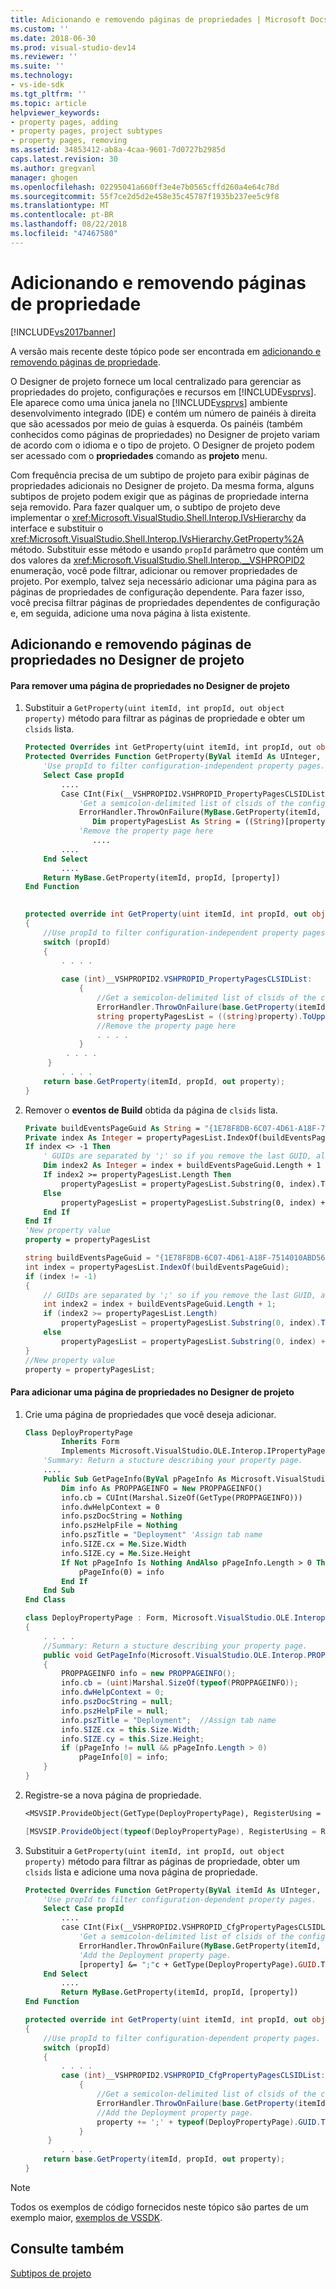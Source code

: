 ```yaml
---
title: Adicionando e removendo páginas de propriedades | Microsoft Docs
ms.custom: ''
ms.date: 2018-06-30
ms.prod: visual-studio-dev14
ms.reviewer: ''
ms.suite: ''
ms.technology:
- vs-ide-sdk
ms.tgt_pltfrm: ''
ms.topic: article
helpviewer_keywords:
- property pages, adding
- property pages, project subtypes
- property pages, removing
ms.assetid: 34853412-ab8a-4caa-9601-7d0727b2985d
caps.latest.revision: 30
ms.author: gregvanl
manager: ghogen
ms.openlocfilehash: 02295041a660ff3e4e7b0565cffd260a4e64c78d
ms.sourcegitcommit: 55f7ce2d5d2e458e35c45787f1935b237ee5c9f8
ms.translationtype: MT
ms.contentlocale: pt-BR
ms.lasthandoff: 08/22/2018
ms.locfileid: "47467580"
---
```

# <a name="adding-and-removing-property-pages"></a>Adicionando e removendo páginas de propriedade
[!INCLUDE[vs2017banner](../includes/vs2017banner.md)]

A versão mais recente deste tópico pode ser encontrada em [adicionando e removendo páginas de propriedade](https://docs.microsoft.com/visualstudio/extensibility/adding-and-removing-property-pages).  
  
O Designer de projeto fornece um local centralizado para gerenciar as propriedades do projeto, configurações e recursos em [!INCLUDE[vsprvs](../includes/vsprvs-md.md)]. Ele aparece como uma única janela no [!INCLUDE[vsprvs](../includes/vsprvs-md.md)] ambiente desenvolvimento integrado (IDE) e contém um número de painéis à direita que são acessados por meio de guias à esquerda. Os painéis (também conhecidos como páginas de propriedades) no Designer de projeto variam de acordo com o idioma e o tipo de projeto. O Designer de projeto podem ser acessado com o **propriedades** comando as **projeto** menu.  
  
 Com frequência precisa de um subtipo de projeto para exibir páginas de propriedades adicionais no Designer de projeto. Da mesma forma, alguns subtipos de projeto podem exigir que as páginas de propriedade interna seja removido. Para fazer qualquer um, o subtipo de projeto deve implementar o <xref:Microsoft.VisualStudio.Shell.Interop.IVsHierarchy> da interface e substituir o <xref:Microsoft.VisualStudio.Shell.Interop.IVsHierarchy.GetProperty%2A> método. Substituir esse método e usando `propId` parâmetro que contém um dos valores da <xref:Microsoft.VisualStudio.Shell.Interop.__VSHPROPID2> enumeração, você pode filtrar, adicionar ou remover propriedades de projeto. Por exemplo, talvez seja necessário adicionar uma página para as páginas de propriedades de configuração dependente. Para fazer isso, você precisa filtrar páginas de propriedades dependentes de configuração e, em seguida, adicione uma nova página à lista existente.  
  
## <a name="adding-and-removing-property-pages-in-project-designer"></a>Adicionando e removendo páginas de propriedades no Designer de projeto  
  
#### <a name="to-remove-a-property-page-in-project-designer"></a>Para remover uma página de propriedades no Designer de projeto  
  
1.  Substituir a `GetProperty(uint itemId, int propId, out object property)` método para filtrar as páginas de propriedade e obter um `clsids` lista.  
  
    ```vb  
    Protected Overrides int GetProperty(uint itemId, int propId, out object property)  
    Protected Overrides Function GetProperty(ByVal itemId As UInteger, ByVal propId As Integer, ByRef [property] As Object) As Integer  
        'Use propId to filter configuration-independent property pages.  
        Select Case propId  
            ....   
            Case CInt(Fix(__VSHPROPID2.VSHPROPID_PropertyPagesCLSIDList))  
                'Get a semicolon-delimited list of clsids of the configuration-independent property pages  
                ErrorHandler.ThrowOnFailure(MyBase.GetProperty(itemId, propId, [property]))  
                   Dim propertyPagesList As String = ((String)[property]).ToUpper(CultureInfo.InvariantCulture)  
                'Remove the property page here  
                   ....  
            ....  
        End Select  
            ....   
        Return MyBase.GetProperty(itemId, propId, [property])  
    End Function  
  
    ```  
  
    ```csharp  
    protected override int GetProperty(uint itemId, int propId, out object property)  
    {  
        //Use propId to filter configuration-independent property pages.  
        switch (propId)  
        {  
            . . . .  
  
            case (int)__VSHPROPID2.VSHPROPID_PropertyPagesCLSIDList:  
                {  
                    //Get a semicolon-delimited list of clsids of the configuration-independent property pages  
                    ErrorHandler.ThrowOnFailure(base.GetProperty(itemId, propId, out property));  
                    string propertyPagesList = ((string)property).ToUpper(CultureInfo.InvariantCulture);  
                    //Remove the property page here  
                    . . . .  
                }  
             . . . .  
         }  
            . . . .  
        return base.GetProperty(itemId, propId, out property);  
    }  
    ```  
  
2.  Remover o **eventos de Build** obtida da página de `clsids` lista.  
  
    ```vb  
    Private buildEventsPageGuid As String = "{1E78F8DB-6C07-4D61-A18F-7514010ABD56}"  
    Private index As Integer = propertyPagesList.IndexOf(buildEventsPageGuid)  
    If index <> -1 Then  
        ' GUIDs are separated by ';' so if you remove the last GUID, also remove the last ';'  
        Dim index2 As Integer = index + buildEventsPageGuid.Length + 1  
        If index2 >= propertyPagesList.Length Then  
            propertyPagesList = propertyPagesList.Substring(0, index).TrimEnd(";"c)  
        Else  
            propertyPagesList = propertyPagesList.Substring(0, index) + propertyPagesList.Substring(index2)  
        End If  
    End If  
    'New property value  
    property = propertyPagesList  
    ```  
  
    ```csharp  
    string buildEventsPageGuid = "{1E78F8DB-6C07-4D61-A18F-7514010ABD56}";  
    int index = propertyPagesList.IndexOf(buildEventsPageGuid);  
    if (index != -1)  
    {  
        // GUIDs are separated by ';' so if you remove the last GUID, also remove the last ';'  
        int index2 = index + buildEventsPageGuid.Length + 1;  
        if (index2 >= propertyPagesList.Length)  
            propertyPagesList = propertyPagesList.Substring(0, index).TrimEnd(';');  
        else  
            propertyPagesList = propertyPagesList.Substring(0, index) + propertyPagesList.Substring(index2);  
    }  
    //New property value  
    property = propertyPagesList;  
    ```  
  
#### <a name="to-add-a-property-page-in-project-designer"></a>Para adicionar uma página de propriedades no Designer de projeto  
  
1.  Crie uma página de propriedades que você deseja adicionar.  
  
    ```vb  
    Class DeployPropertyPage  
            Inherits Form  
            Implements Microsoft.VisualStudio.OLE.Interop.IPropertyPage  
        'Summary: Return a stucture describing your property page.  
        ....   
        Public Sub GetPageInfo(ByVal pPageInfo As Microsoft.VisualStudio.OLE.Interop.PROPPAGEINFO())  
            Dim info As PROPPAGEINFO = New PROPPAGEINFO()  
            info.cb = CUInt(Marshal.SizeOf(GetType(PROPPAGEINFO)))  
            info.dwHelpContext = 0  
            info.pszDocString = Nothing  
            info.pszHelpFile = Nothing  
            info.pszTitle = "Deployment" 'Assign tab name  
            info.SIZE.cx = Me.Size.Width  
            info.SIZE.cy = Me.Size.Height  
            If Not pPageInfo Is Nothing AndAlso pPageInfo.Length > 0 Then  
                pPageInfo(0) = info  
            End If  
        End Sub  
    End Class  
    ```  
  
    ```csharp  
    class DeployPropertyPage : Form, Microsoft.VisualStudio.OLE.Interop.IPropertyPage  
    {  
        . . . .   
        //Summary: Return a stucture describing your property page.  
        public void GetPageInfo(Microsoft.VisualStudio.OLE.Interop.PROPPAGEINFO[] pPageInfo)  
        {  
            PROPPAGEINFO info = new PROPPAGEINFO();  
            info.cb = (uint)Marshal.SizeOf(typeof(PROPPAGEINFO));  
            info.dwHelpContext = 0;  
            info.pszDocString = null;  
            info.pszHelpFile = null;  
            info.pszTitle = "Deployment";  //Assign tab name  
            info.SIZE.cx = this.Size.Width;  
            info.SIZE.cy = this.Size.Height;  
            if (pPageInfo != null && pPageInfo.Length > 0)  
                pPageInfo[0] = info;  
        }  
    }  
    ```  
  
2.  Registre-se a nova página de propriedade.  
  
    ```vb  
    <MSVSIP.ProvideObject(GetType(DeployPropertyPage), RegisterUsing = RegistrationMethod.CodeBase)>  
    ```  
  
    ```csharp  
    [MSVSIP.ProvideObject(typeof(DeployPropertyPage), RegisterUsing = RegistrationMethod.CodeBase)]  
    ```  
  
3.  Substituir a `GetProperty(uint itemId, int propId, out object property)` método para filtrar as páginas de propriedade, obter um `clsids` lista e adicione uma nova página de propriedade.  
  
    ```vb  
    Protected Overrides Function GetProperty(ByVal itemId As UInteger, ByVal propId As Integer, ByRef [property] As Object) As Integer  
        'Use propId to filter configuration-dependent property pages.  
        Select Case propId  
            ....   
            case CInt(Fix(__VSHPROPID2.VSHPROPID_CfgPropertyPagesCLSIDList)):  
                'Get a semicolon-delimited list of clsids of the configuration-dependent property pages.  
                ErrorHandler.ThrowOnFailure(MyBase.GetProperty(itemId, propId, [property]))  
                'Add the Deployment property page.  
                [property] &= ";"c + GetType(DeployPropertyPage).GUID.ToString("B")  
        End Select  
            ....   
            Return MyBase.GetProperty(itemId, propId, [property])  
    End Function  
    ```  
  
    ```csharp  
    protected override int GetProperty(uint itemId, int propId, out object property)  
    {  
        //Use propId to filter configuration-dependent property pages.  
        switch (propId)  
        {  
            . . . .  
            case (int)__VSHPROPID2.VSHPROPID_CfgPropertyPagesCLSIDList:  
                {  
                    //Get a semicolon-delimited list of clsids of the configuration-dependent property pages.  
                    ErrorHandler.ThrowOnFailure(base.GetProperty(itemId, propId, out property));  
                    //Add the Deployment property page.  
                    property += ';' + typeof(DeployPropertyPage).GUID.ToString("B");  
                }  
         }  
            . . . .  
        return base.GetProperty(itemId, propId, out property);  
    }  
    ```  
  
> [!NOTE]
>  Todos os exemplos de código fornecidos neste tópico são partes de um exemplo maior, [exemplos de VSSDK](../misc/vssdk-samples.md).  
  
## <a name="see-also"></a>Consulte também  
 [Subtipos de projeto](../extensibility/internals/project-subtypes.md)

